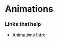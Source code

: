 # Animations


### Links that help

- [Animations Intro](https://www.hackingwithswift.com/books/ios-swiftui/animation-introduction)
